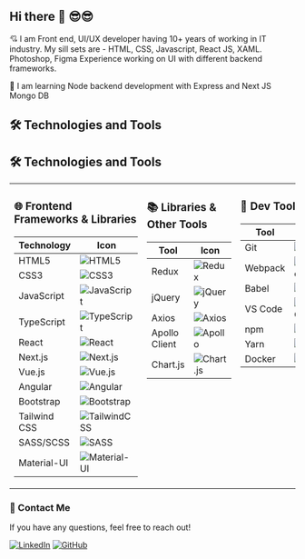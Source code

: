 ## Hi there  🙏 😎😎

<!--
**raviroyit/raviroyit** is a ✨ _special_ ✨ repository because its `README.md` (this file) appears on your GitHub profile.

Here are some ideas to get you started:

- 🔭 I’m currently working on ...
- 🌱 I’m currently learning ...
- 👯 I’m looking to collaborate on ...
- 🤔 I’m looking for help with ...
- 💬 Ask me about ...
- 📫 How to reach me: ...
- 😄 Pronouns: ...
- ⚡ Fun fact: ...
-->

💘 I am Front end, UI/UX developer having 10+ years of working in IT industry.
My sill sets are - HTML, CSS, Javascript, React JS, XAML. Photoshop, Figma
Experience working on UI with different backend frameworks.

🌱 I am learning Node backend development with Express and Next JS Mongo DB



## 🛠️ Technologies and Tools

<h2>🛠 Technologies and Tools</h2>

<table width="100%">
  <tr>
    <td width="33%" valign="top">

### 🌐 Frontend Frameworks & Libraries

| Technology      | Icon                                                                 |
|-----------------|----------------------------------------------------------------------|
| HTML5           | ![HTML5](https://img.shields.io/badge/HTML5-E34F26?logo=html5&logoColor=white) |
| CSS3            | ![CSS3](https://img.shields.io/badge/CSS3-1572B6?logo=css3&logoColor=white) |
| JavaScript      | ![JavaScript](https://img.shields.io/badge/JavaScript-F7DF1E?logo=javascript&logoColor=black) |
| TypeScript      | ![TypeScript](https://img.shields.io/badge/TypeScript-007ACC?logo=typescript&logoColor=white) |
| React           | ![React](https://img.shields.io/badge/React-61DAFB?logo=react&logoColor=black) |
| Next.js         | ![Next.js](https://img.shields.io/badge/Next.js-000000?logo=nextdotjs&logoColor=white) |
| Vue.js          | ![Vue.js](https://img.shields.io/badge/Vue.js-4FC08D?logo=vue.js&logoColor=white) |
| Angular         | ![Angular](https://img.shields.io/badge/Angular-DD0031?logo=angular&logoColor=white) |
| Bootstrap       | ![Bootstrap](https://img.shields.io/badge/Bootstrap-563D7C?logo=bootstrap&logoColor=white) |
| Tailwind CSS    | ![TailwindCSS](https://img.shields.io/badge/Tailwind_CSS-38B2AC?logo=tailwind-css&logoColor=white) |
| SASS/SCSS       | ![SASS](https://img.shields.io/badge/Sass-CC6699?logo=sass&logoColor=white) |
| Material-UI     | ![Material-UI](https://img.shields.io/badge/Material--UI-0081CB?logo=material-ui&logoColor=white) |

</td>
<td width="33%" valign="top">

### 📚 Libraries & Other Tools

| Tool            | Icon                                                                 |
|-----------------|----------------------------------------------------------------------|
| Redux           | ![Redux](https://img.shields.io/badge/Redux-764ABC?logo=redux&logoColor=white) |
| jQuery          | ![jQuery](https://img.shields.io/badge/jQuery-0769AD?logo=jquery&logoColor=white) |
| Axios           | ![Axios](https://img.shields.io/badge/Axios-5A29E4?logo=axios&logoColor=white) |
| Apollo Client   | ![Apollo](https://img.shields.io/badge/Apollo-311C87?logo=apollographql&logoColor=white) |
| Chart.js        | ![Chart.js](https://img.shields.io/badge/Chart.js-FF6384?logo=chartdotjs&logoColor=white) |

</td>
<td width="33%" valign="top">

### 🔧 Dev Tools

| Tool            | Icon                                                                 |
|-----------------|----------------------------------------------------------------------|
| Git             | ![Git](https://img.shields.io/badge/Git-F05032?logo=git&logoColor=white) |
| Webpack         | ![Webpack](https://img.shields.io/badge/Webpack-8DD6F9?logo=webpack&logoColor=black) |
| Babel           | ![Babel](https://img.shields.io/badge/Babel-F9DC3E?logo=babel&logoColor=black) |
| VS Code         | ![VS Code](https://img.shields.io/badge/VS_Code-007ACC?logo=visual-studio-code&logoColor=white) |
| npm             | ![npm](https://img.shields.io/badge/npm-CB3837?logo=npm&logoColor=white) |
| Yarn            | ![Yarn](https://img.shields.io/badge/Yarn-2C8EBB?logo=yarn&logoColor=white) |
| Docker          | ![Docker](https://img.shields.io/badge/Docker-2496ED?logo=docker&logoColor=white) |

</td>
  </tr>
</table>








### 💬 Contact Me

If you have any questions, feel free to reach out!

[![LinkedIn](https://img.shields.io/badge/LinkedIn-0077B5?logo=linkedin&logoColor=white)](https://www.linkedin.com/in/raviroyit/)
[![GitHub](https://img.shields.io/badge/GitHub-181717?logo=github&logoColor=white)](https://github.com)



